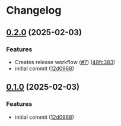 # Changelog

## [0.2.0](https://github.com/Animalmix55/corycherven.com/compare/web-root-v0.1.0...web-root-v0.2.0) (2025-02-03)


### Features

* Creates release workflow ([#7](https://github.com/Animalmix55/corycherven.com/issues/7)) ([48fc383](https://github.com/Animalmix55/corycherven.com/commit/48fc383481c727c8ffa05586be00b10d8a700e72))
* initial commit ([12d0968](https://github.com/Animalmix55/corycherven.com/commit/12d09688f7e44c286d460ed506e81381c38994c6))

## [0.1.0](https://github.com/Animalmix55/corycherven.com/compare/web-root-v0.0.1...web-root-v0.1.0) (2025-02-03)


### Features

* initial commit ([12d0968](https://github.com/Animalmix55/corycherven.com/commit/12d09688f7e44c286d460ed506e81381c38994c6))
